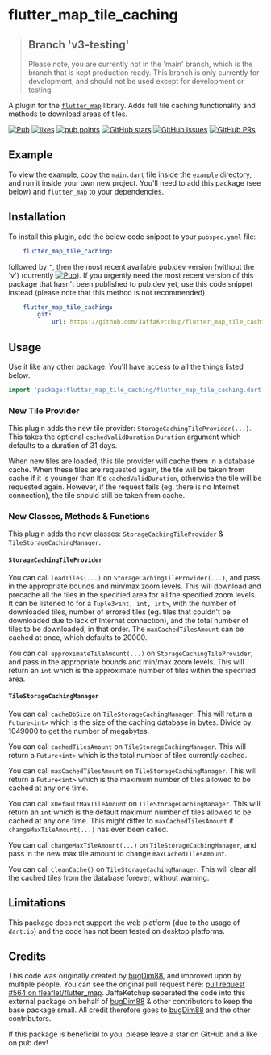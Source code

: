 # flutter_map_tile_caching

>## Branch 'v3-testing'
>
>Please note, you are currently not in the 'main' branch, which is the branch that is kept production ready. This branch is only currently for development, and should not be used except for development or testing.

A plugin for the [`flutter_map`](https://pub.dev/packages/flutter_map) library. Adds full tile caching functionality and methods to download areas of tiles.

[![Pub](https://img.shields.io/pub/v/flutter_map_tile_caching.svg)](https://pub.dev/packages/flutter_map_tile_caching) [![likes](https://badges.bar/flutter_map_tile_caching/likes)](https://pub.dev/packages/flutter_map_tile_caching/score) [![pub points](https://badges.bar/flutter_map_tile_caching/pub%20points)](https://pub.dev/packages/flutter_map_tile_caching/score)
[![GitHub stars](https://img.shields.io/github/stars/JaffaKetchup/flutter_map_tile_caching.svg?style=social&label=Stars)](https://GitHub.com/JaffaKetchup/flutter_map_tile_caching/stargazers/) [![GitHub issues](https://img.shields.io/github/issues/JaffaKetchup/flutter_map_tile_caching.svg?style=social&label=Issues)](https://GitHub.com/JaffaKetchup/flutter_map_tile_caching/issues/) [![GitHub PRs](https://img.shields.io/github/issues-pr/JaffaKetchup/flutter_map_tile_caching.svg?style=social&label=Pull%20Requests)](https://GitHub.com/JaffaKetchup/flutter_map_tile_caching/pulls/)

## Example

To view the example, copy the `main.dart` file inside the `example` directory, and run it inside your own new project. You'll need to add this package (see below) and `flutter_map` to your dependencies.

## Installation

To install this plugin, add the below code snippet to your `pubspec.yaml` file:

```yaml
    flutter_map_tile_caching:
```

followed by `^`, then the most recent available pub.dev version (without the 'v') (currently [![Pub](https://img.shields.io/pub/v/flutter_map_tile_caching.svg)](https://pub.dev/packages/flutter_map_tile_caching)).
If you urgently need the most recent version of this package that hasn't been published to pub.dev yet, use this code snippet instead (please note that this method is not recommended):

```yaml
    flutter_map_tile_caching:
        git:
            url: https://github.com/JaffaKetchup/flutter_map_tile_caching
```

## Usage

Use it like any other package. You'll have access to all the things listed below.

```dart
import 'package:flutter_map_tile_caching/flutter_map_tile_caching.dart';
```

### New Tile Provider

This plugin adds the new tile provider: `StorageCachingTileProvider(...)`.
This takes the optional `cachedValidDuration` `Duration` argument which defaults to a duration of 31 days.

When new tiles are loaded, this tile provider will cache them in a database cache.  When these tiles are requested again, the tile will be taken from cache if it is younger than it's `cachedValidDuration`, otherwise the tile will be requested again. However, if the request fails (eg. there is no Internet connection), the tile should still be taken from cache.

### New Classes, Methods & Functions

This plugin adds the new classes: `StorageCachingTileProvider` & `TileStorageCachingManager`.

#### `StorageCachingTileProvider`

You can call `loadTiles(...)` on `StorageCachingTileProvider(...)`, and pass in the appropriate bounds and min/max zoom levels. This will download and precache all the tiles in the specified area for all the specified zoom levels. It can be listened to for a `Tuple3<int, int, int>`, with the number of downloaded tiles, number of errored tiles (eg. tiles that couldn't be downloaded due to lack of Internet connection), and the total number of tiles to be downloaded, in that order. The `maxCachedTilesAmount` can be cached at once, which defaults to 20000.

You can call `approximateTileAmount(...)` on `StorageCachingTileProvider`, and pass in the appropriate bounds and min/max zoom levels. This will return an `int` which is the approximate number of tiles within the specified area.

#### `TileStorageCachingManager`

You can call `cacheDbSize` on `TileStorageCachingManager`. This will return a `Future<int>` which is the size of the caching database in bytes. Divide by 1049000 to get the number of megabytes.

You can call `cachedTilesAmount` on `TileStorageCachingManager`. This will return a `Future<int>` which is the total number of tiles currently cached.

You can call `maxCachedTilesAmount` on `TileStorageCachingManager`. This will return a `Future<int>` which is the maximum number of tiles allowed to be cached at any one time.

You can call `kDefaultMaxTileAmount` on `TileStorageCachingManager`. This will return an `int` which is the default maximum number of tiles allowed to be cached at any one time. This might differ to `maxCachedTilesAmount` if `changeMaxTileAmount(...)` has ever been called.

You can call `changeMaxTileAmount(...)` on `TileStorageCachingManager`, and pass in the new max tile amount to change `maxCachedTilesAmount`.

You can call `cleanCache()` on `TileStorageCachingManager`. This will clear all the cached tiles from the database forever, without warning.

## Limitations

This package does not support the web platform (due to the usage of `dart:io`) and the code has not been tested on desktop platforms.

## Credits

This code was originally created by [bugDim88](https://github.com/bugDim88), and improved upon by multiple people. You can see the original pull request here: [pull request #564 on fleaflet/flutter_map](https://github.com/fleaflet/flutter_map/pull/564). JaffaKetchup seperated the code into this external package on behalf of [bugDim88](https://github.com/bugDim88) & other contributors to keep the base package small. All credit therefore goes to [bugDim88](https://github.com/bugDim88) and the other contributors.

If this package is beneficial to you, please leave a star on GitHub and a like on pub.dev!
